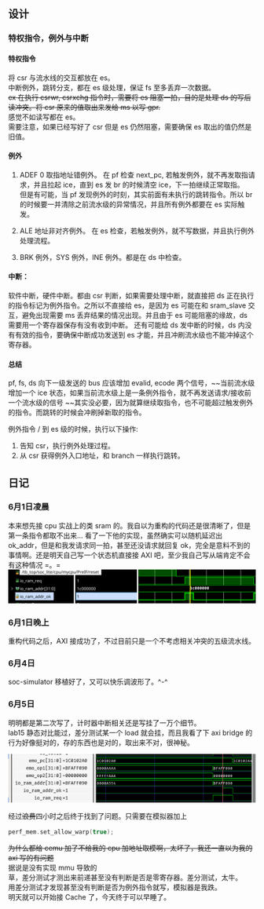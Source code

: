 ## 设计
### 特权指令，例外与中断
#### 特权指令
将 csr 与流水线的交互都放在 es。  
中断例外，跳转分支，都在 es 级处理，保证 fs 至多丢弃一次数据。  
~~ex 在执行 csrwr, csrxchg 指令时，需要将 es 阻塞一拍，目的是处理 ds 的写后读冲突。将 csr 原来的值取出来发给 ms 以写 gpr.~~  
感觉不如读写都在 es。  
需要注意，如果已经写好了 csr 但是 es 仍然阻塞，需要确保 es 取出的值仍然是旧值。


#### 例外
1. ADEF 0 取指地址错例外。 在 pf 检查 next_pc, 若触发例外，就不再发取指请求，并且拉起 ice，直到 es 发 br 的时候清空 ice，下一拍继续正常取指。    
但是有可能，当 pf 发现例外的时刻，其实前面有未执行的跳转指令。所以 br 的时候要一并清除之前流水级的异常情况，并且所有例外都要在 es 实际触发。  

2. ALE 地址非对齐例外。 在 es 检查，若触发例外，就不写数据，并且执行例外处理流程。  

3. BRK 例外，SYS 例外，INE 例外。都是在 ds 中检查。 

#### 中断：
软件中断，硬件中断。都由 csr 判断，如果需要处理中断，就直接把 ds 正在执行的指令标记为例外指令。之所以不直接给 es，是因为 es 可能在和 sram_slave 交互，避免出现需要 ms 丢弃结果的情况出现。并且由于 es 可能阻塞的缘故，ds 需要用一个寄存器保存有没有收到中断。 还有可能给 ds 发中断的时候，ds 内没有有效的指令，要确保中断成功发送到 es 才能，并且冲刷流水级也不能冲掉这个寄存器。

#### 总结
pf, fs, ds 向下一级发送的 bus 应该增加 evalid, ecode 两个信号，~~当前流水级增加一个 ice 状态，如果当前流水级上是一条例外指令，就不再发送请求/接收前一个流水级的信号 ~~其实没必要，因为就算继续取指令，也不可能超过触发例外的指令。而跳转的时候会冲刷掉新取的指令。

例外指令 / 到 es 级的时候，执行以下操作:  
1. 告知 csr，执行例外处理过程。  
2. 从 csr 获得例外入口地址，和 branch 一样执行跳转。  


## 日记
### 6月1日凌晨
本来想先接 cpu 实战上的类 sram 的。我自以为重构的代码还是很清晰了，但是第一条指令都取不出来... 看了一下他的实现，虽然确实可以随机延迟出 ok_addr，但是和我发请求同一拍，甚至还没请求就回复 ok，完全是意料不到的事情啊。还是明天自己写一个状态机直接接 AXI 吧，至少我自己写从端肯定不会有这种情况 =。=
![](resource/hs_bram.png)

### 6月1日晚上
重构代码之后，AXI 接成功了，不过目前只是一个不考虑相关冲突的五级流水线。

### 6月4日
soc-simulator 移植好了，又可以快乐调波形了。^-^

### 6月5日
明明都是第二次写了，计时器中断相关还是写挂了一万个细节。  
lab15 静态对比能过，差分测试某一个 load 就会挂，而且我看了下 axi bridge 的行为好像挺对的，存的东西也是对的，取出来不对，很神秘。  

![emo 了](./resource/emo_pc.png)

经过~~浪费~~四小时之后终于找到了问题。只需要在模拟器加上 
```cpp
perf_mem.set_allow_warp(true);
```
~~为什么都给 cemu 加了不给我的 cpu 加地址取模啊，太坏了，我还一直以为我的 axi 写的有问题~~  
据说是没有实现 mmu 导致的  
草，差分测试才测出来前递甚至没有判断是否是零寄存器。差分测试，太牛。  
用差分测试才发现甚至没有判断是否为例外指令就写，模拟器是我跌。  
明天就可以开始接 Cache 了，今天终于可以早睡了。